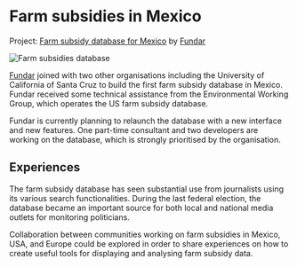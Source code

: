 # Farm subsidies in Mexico

<div class="well">Project: <a href="http://subsidiosalcampo.org.mx/">Farm subsidy database for Mexico</a> by <a href="http://www.fundar.org.mx/">Fundar</a></div>

![Farm subsidies database](4MkQnsg.png)

[Fundar](http://fundar.org.mx) joined with two other organisations including the University of
California of Santa Cruz to build the first farm subsidy database in
Mexico. Fundar received some technical assistance from the Environmental
Working Group, which operates the US farm subsidy database. 

Fundar is currently planning to relaunch the database with a new interface and new
features. One part-time consultant and two developers are working on the database,
which is strongly prioritised by the organisation.

## Experiences 

The farm subsidy database has seen substantial use from journalists
using its various search functionalities. During the last federal
election, the database became an important source for both local and
national media outlets for monitoring politicians. 

Collaboration between communities working on farm subsidies in Mexico, USA, and Europe could be explored in order to share experiences on how to create useful tools for displaying and analysing farm subsidy data.
